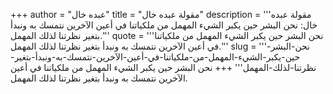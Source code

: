 +++
author = "عبده خال"
title = "مقولة عبده خال"
description = '''مقولة عبده خال: نحن البشر حين يكبر الشيء المهمل من ملكياتنا في أعين الآخرين نتمسك به ونبدأ بتغير نظرتنا لذلك المهمل.'''
quote = '''نحن البشر حين يكبر الشيء المهمل من ملكياتنا في أعين الآخرين نتمسك به ونبدأ بتغير نظرتنا لذلك المهمل.'''
slug = '''نحن-البشر-حين-يكبر-الشيء-المهمل-من-ملكياتنا-في-أعين-الآخرين-نتمسك-به-ونبدأ-بتغير-نظرتنا-لذلك-المهمل'''
+++
نحن البشر حين يكبر الشيء المهمل من ملكياتنا في أعين الآخرين نتمسك به ونبدأ بتغير نظرتنا لذلك المهمل.
